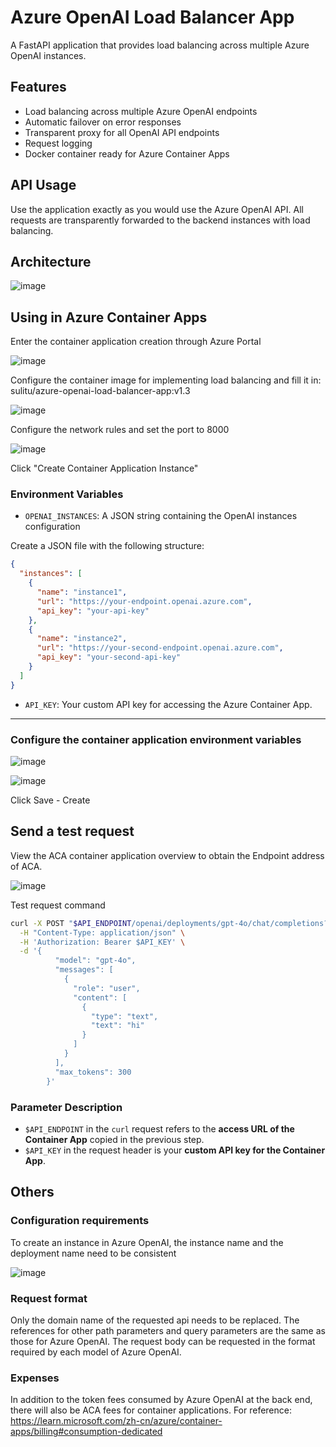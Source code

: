 # Azure OpenAI Load Balancer App

A FastAPI application that provides load balancing across multiple Azure OpenAI instances.


## Features

- Load balancing across multiple Azure OpenAI endpoints
- Automatic failover on error responses
- Transparent proxy for all OpenAI API endpoints
- Request logging
- Docker container ready for Azure Container Apps


## API Usage

Use the application exactly as you would use the Azure OpenAI API. All requests are transparently forwarded to the backend instances with load balancing.


## Architecture

![image](https://github.com/user-attachments/assets/2523aa7a-6179-48b2-8c9c-654566b27678)


## Using in Azure Container Apps
Enter the container application creation through Azure Portal

![image](https://github.com/user-attachments/assets/15d3843f-7606-402d-a41b-92d24ceb7ffc)



Configure the container image for implementing load balancing and fill it in: sulitu/azure-openai-load-balancer-app:v1.3

![image](https://github.com/user-attachments/assets/26f30329-3e64-4287-b815-08f0301d2058)



Configure the network rules and set the port to 8000

![image](https://github.com/user-attachments/assets/abcf6b74-05df-4d5f-a2cc-e8e19b2393c0)


Click "Create Container Application Instance"



### Environment Variables

- `OPENAI_INSTANCES`: A JSON string containing the OpenAI instances configuration

Create a JSON file with the following structure:

```json
{
  "instances": [
    {
      "name": "instance1",
      "url": "https://your-endpoint.openai.azure.com",
      "api_key": "your-api-key"
    },
    {
      "name": "instance2",
      "url": "https://your-second-endpoint.openai.azure.com",
      "api_key": "your-second-api-key"
    }
  ]
}
```


- `API_KEY`: Your custom API key for accessing the Azure Container App.
************

### Configure the container application environment variables

![image](https://github.com/user-attachments/assets/46e25eaf-92a9-45df-bbde-3b58d672ba67)


![image](https://github.com/user-attachments/assets/80789428-4fd4-4675-accb-2ee90f5d9b17)

Click Save - Create


## Send a test request

View the ACA container application overview to obtain the Endpoint address of ACA.

![image](https://github.com/user-attachments/assets/02ed2b4f-95bb-4ba8-852f-36e8bfdbc53f)


Test request command
```bash
curl -X POST "$API_ENDPOINT/openai/deployments/gpt-4o/chat/completions?api-version=2025-01-01-preview" \
  -H "Content-Type: application/json" \
  -H 'Authorization: Bearer $API_KEY' \
  -d '{
          "model": "gpt-4o",
          "messages": [
            {
              "role": "user",
              "content": [
                {
                  "type": "text",
                  "text": "hi"
                }
              ]
            }
          ],
          "max_tokens": 300
        }'
```

### Parameter Description

- `$API_ENDPOINT` in the `curl` request refers to the **access URL of the Container App** copied in the previous step.
- `$API_KEY` in the request header is your **custom API key for the Container App**.


## Others

### Configuration requirements
To create an instance in Azure OpenAI, the instance name and the deployment name need to be consistent

![image](https://github.com/user-attachments/assets/b4af6cb2-01c5-4e2f-9b4d-db56bcba486a)


### Request format
Only the domain name of the requested api needs to be replaced. The references for other path parameters and query parameters are the same as those for Azure OpenAI.
The request body can be requested in the format required by each model of Azure OpenAI.

###  Expenses
In addition to the token fees consumed by Azure OpenAI at the back end, there will also be ACA fees for container applications. For reference:
https://learn.microsoft.com/zh-cn/azure/container-apps/billing#consumption-dedicated
